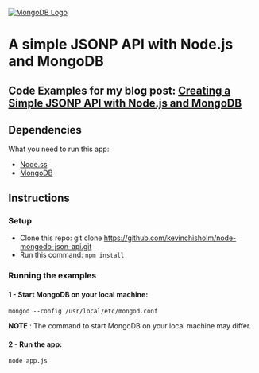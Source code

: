[![MongoDB Logo](https://sub1.kevinchisholm.com/blog/images/MongoDB-logo.jpg)](http://www.nodejsconnect.com/)

# A simple JSONP API with Node.js and MongoDB 

## Code Examples for my blog post: [Creating a Simple JSONP API with Node.js and MongoDB](https://blog.kevinchisholm.com/javascript/node-js/creating-a-simple-jsonp-api-with-node-js-and-mongodb/)

## Dependencies

What you need to run this app:

* [Node.ss](https://nodejs.org)
* [MongoDB](https://www.mongodb.com)


## Instructions

### Setup

* Clone this repo: git clone https://github.com/kevinchisholm/node-mongodb-json-api.git
* Run this command: `npm install`

### Running the examples

#### 1 - Start MongoDB on your local machine:

```
mongod --config /usr/local/etc/mongod.conf
```
**NOTE** : The command to start MongoDB on your local machine may differ.

#### 2 - Run the app:

```
node app.js
```

